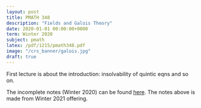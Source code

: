 ```yaml
---
layout: post
title: PMATH 348
description: "Fields and Galois Theory"
date: 2020-01-01 00:00:00+0000
term: Winter 2020
subject: pmath
latex: /pdf/1215/pmath348.pdf
image: "/crs_banner/galois.jpg"
draft: true
---
```


First lecture is about the introduction: insolvability of quintic eqns and so on.

The incomplete notes (Winter 2020) can be found [here](https://pdf.sibeliusp.com/1201/pmath348.pdf). The notes above is made from Winter 2021 offering.
